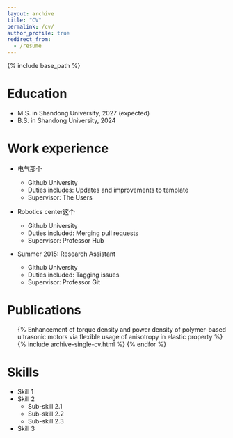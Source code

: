 ```yaml
---
layout: archive
title: "CV"
permalink: /cv/
author_profile: true
redirect_from:
  - /resume
---
```


{% include base_path %}

Education
======
* M.S. in Shandong University, 2027 (expected)
* B.S. in Shandong University, 2024

Work experience
======
* 电气那个
  * Github University
  * Duties includes: Updates and improvements to template
  * Supervisor: The Users

* Robotics center这个
  * Github University
  * Duties included: Merging pull requests
  * Supervisor: Professor Hub

* Summer 2015: Research Assistant
  * Github University
  * Duties included: Tagging issues
  * Supervisor: Professor Git
  

Publications
======
  <ul>{% Enhancement of torque density and power density of polymer-based ultrasonic motors via flexible usage of anisotropy in elastic property %}
    {% include archive-single-cv.html %}
  {% endfor %}</ul>
  

Skills
======
* Skill 1
* Skill 2
  * Sub-skill 2.1
  * Sub-skill 2.2
  * Sub-skill 2.3
* Skill 3
